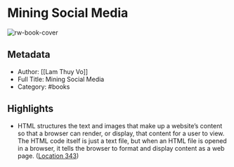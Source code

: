 # Mining Social Media

![rw-book-cover](https://m.media-amazon.com/images/I/81I0COBdRyL._SY160.jpg)

## Metadata

- Author: [[Lam Thuy Vo]]
- Full Title: Mining Social Media
- Category: #books

## Highlights

- HTML structures the text and images that make up a website’s content so that a browser can render, or display, that content for a user to view. The HTML code itself is just a text file, but when an HTML file is opened in a browser, it tells the browser to format and display content as a web page. ([Location 343](https://readwise.io/to_kindle?action=open&asin=B07QGN34N7&location=343))
